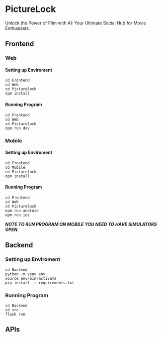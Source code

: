 # PictureLock
Unlock the Power of Film with AI: Your Ultimate Social Hub for Movie Enthusiasts.

## Frontend

### Web

#### Setting up Enviroment
```
cd Frontend
cd Web
cd Picturelock
npm install
```

#### Running Program
```
cd Frontend
cd Web
cd Picturelock
npm run dev
```

### Mobile

#### Setting up Enviroment
```
cd Frontend
cd Mobile
cd Picturelock
npm install
```

#### Running Program
```
cd Frontend
cd Web
cd Picturelock
npm run android
npm run ios
```

***NOTE TO RUN PROGRAM ON MOBILE YOU NEED TO HAVE SIMULATORS OPEN***

## Backend

### Setting up Enviroment
```
cd Backend
python -m venv env
source env/bin/activate
pip install -r requirements.txt
```

### Running Program
```
cd Backend
cd src
flask run
```

## APIs